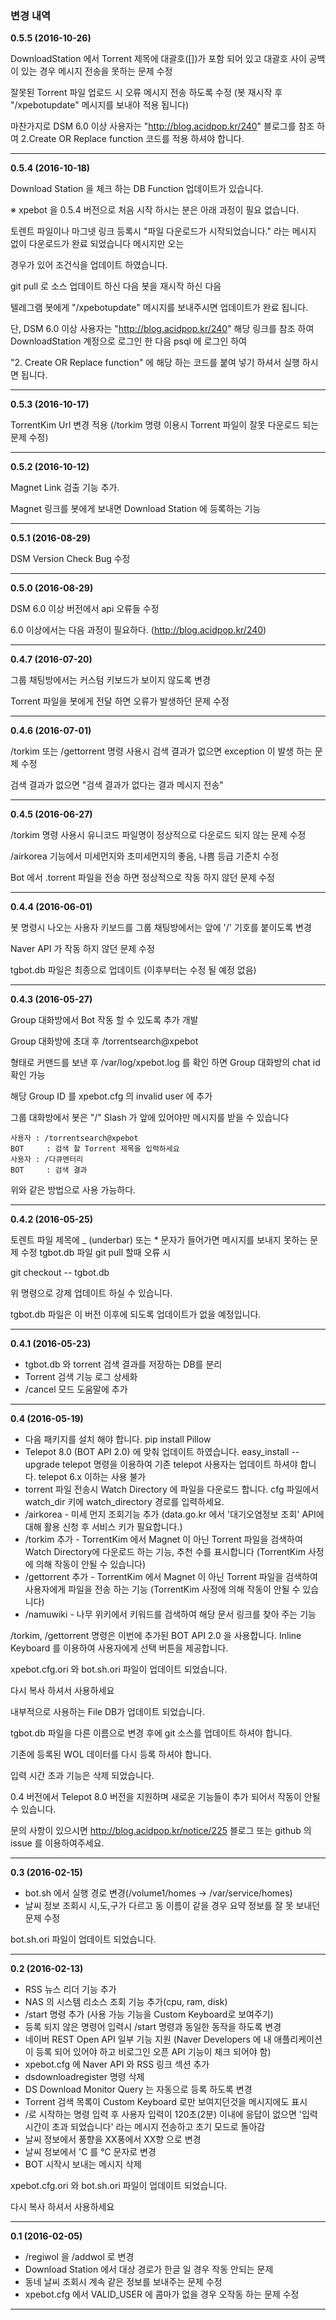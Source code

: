 ### 변경 내역

**0.5.5 (2016-10-26)**

DownloadStation 에서 Torrent 제목에 대괄호([])가 포함 되어 있고 대괄호 사이 공백이 있는 경우 메시지 전송을 못하는 문제 수정

잘못된 Torrent 파일 업로드 시 오류 메시지 전송 하도록 수정 (봇 재시작 후 "/xpebotupdate" 메시지를 보내야 적용 됩니다)

마찬가지로 DSM 6.0 이상 사용자는 "http://blog.acidpop.kr/240" 블로그를 참조 하여 2.Create OR Replace function 코드를 적용 하셔야 합니다.

------

**0.5.4 (2016-10-18)**

Download Station 을 체크 하는 DB Function 업데이트가 있습니다.

※ xpebot 을 0.5.4 버전으로 처음 시작 하시는 분은 아래 과정이 필요 없습니다.

토렌트 파일이나 마그넷 링크 등록시 "파일 다운로드가 시작되었습니다." 라는 메시지 없이 다운로드가 완료 되었습니다 메시지만 오는 

경우가 있어 조건식을 업데이트 하였습니다.

git pull 로 소스 업데이트 하신 다음 봇을 재시작 하신 다음

텔레그램 봇에게 "/xpebotupdate" 메시지를 보내주시면 업데이트가 완료 됩니다.


단, DSM 6.0 이상 사용자는 "http://blog.acidpop.kr/240" 해당 링크를 참조 하여 DownloadStation 계정으로 로그인 한 다음 psql 에 로그인 하여 

"2. Create OR Replace function" 에 해당 하는 코드를 붙여 넣기 하셔서 실행 하시면 됩니다.

------

**0.5.3 (2016-10-17)**

TorrentKim Url 변경 적용 (/torkim 명령 이용시 Torrent 파일이 잘못 다운로드 되는 문제 수정)

------

**0.5.2 (2016-10-12)**

Magnet Link 검출 기능 추가.

Magnet 링크를 봇에게 보내면 Download Station 에 등록하는 기능

------

**0.5.1 (2016-08-29)**

DSM Version Check Bug 수정

------

**0.5.0 (2016-08-29)**

DSM 6.0 이상 버전에서 api 오류들 수정

6.0 이상에서는 다음 과정이 필요하다. (<a href="http://blog.acidpop.kr/240" target="_blank">http://blog.acidpop.kr/240</a>)

------

**0.4.7 (2016-07-20)**

그룹 채팅방에서는 커스텀 키보드가 보이지 않도록 변경

Torrent 파일을 봇에게 전달 하면 오류가 발생하던 문제 수정

------

**0.4.6 (2016-07-01)**

/torkim 또는 /gettorrent 명령 사용시 검색 결과가 없으면 exception 이 발생 하는 문제 수정

검색 결과가 없으면 "검색 결과가 없다는 결과 메시지 전송"

------

**0.4.5 (2016-06-27)**

/torkim 명령 사용시 유니코드 파일명이 정상적으로 다운로드 되지 않는 문제 수정

/airkorea 기능에서 미세먼지와 초미세먼지의 좋음, 나쁨 등급 기준치 수정

Bot 에서 .torrent 파일을 전송 하면 정상적으로 작동 하지 않던 문제 수정

------

**0.4.4 (2016-06-01)**

봇 명령시 나오는 사용자 키보드를 그룹 채팅방에서는 앞에 '/' 기호를 붙이도록 변경

Naver API 가 작동 하지 않던 문제 수정

tgbot.db 파일은 최종으로 업데이트 (이후부터는 수정 될 예정 없음)

------

**0.4.3 (2016-05-27)**

Group 대화방에서 Bot 작동 할 수 있도록 추가 개발

Group 대화방에 초대 후 /torrentsearch@xpebot

형태로 커맨드를 보낸 후 /var/log/xpebot.log 를 확인 하면 Group 대화방의 chat id 확인 가능

해당 Group ID 를 xpebot.cfg 의 invalid user 에 추가

그룹 대화방에서 봇은 "/" Slash 가 앞에 있어야만 메시지를 받을 수 있습니다

```
사용자	: /torrentsearch@xpebot
BOT		: 검색 할 Torrent 제목을 입력하세요
사용자	: /다큐멘터리
BOT		: 검색 결과 
```

위와 같은 방법으로 사용 가능하다.

------

**0.4.2 (2016-05-25)**

토렌트 파일 제목에 _ (underbar) 또는 * 문자가 들어가면 메시지를 보내지 못하는 문제 수정
tgbot.db 파일 git pull 할때 오류 시 

git checkout -- tgbot.db

위 명령으로 강제 업데이트 하실 수 있습니다.

tgbot.db 파일은 이 버전 이후에 되도록 업데이트가 없을 예정입니다.

------

**0.4.1 (2016-05-23)**
- tgbot.db 와 torrent 검색 결과를 저장하는 DB를 분리
- Torrent 검색 기능 로그 상세화
- /cancel 모드 도움말에 추가

------

**0.4 (2016-05-19)**
- 다음 패키지를 설치 해야 합니다. pip install Pillow
- Telepot 8.0 (BOT API 2.0) 에 맞춰 업데이트 하였습니다.  easy_install --upgrade telepot 명령을 이용하여 기존 telepot 사용자는 업데이트 하셔야 합니다. telepot 6.x 이하는 사용 불가
- torrent 파일 전송시 Watch Directory 에 파일을 다운로드 합니다. cfg 파일에서 watch_dir 키에 watch_directory 경로를 입력하세요.
- /airkorea - 미세 먼지 조회기능 추가 (data.go.kr 에서 '대기오염정보 조회' API에 대해 활용 신청 후 서비스 키가 필요합니다.)
- /torkim 추가 - TorrentKim 에서 Magnet 이 아닌 Torrent 파일을 검색하여 Watch Directory에 다운로드 하는 기능, 추천 수를 표시합니다 (TorrentKim 사정에 의해 작동이 안될 수 있습니다)
- /gettorrent 추가 - TorrentKim 에서 Magnet 이 아닌 Torrent 파일을 검색하여 사용자에게 파일을 전송 하는 기능 (TorrentKim 사정에 의해 작동이 안될 수 있습니다)
- /namuwiki - 나무 위키에서 키워드를 검색하여 해당 문서 링크를 찾아 주는 기능

/torkim, /gettorrent 명령은 이번에 추가된 BOT API 2.0 을 사용합니다. Inline Keyboard 를 이용하여 사용자에게 선택 버튼을 제공합니다.

xpebot.cfg.ori 와 bot.sh.ori 파일이 업데이트 되었습니다.

다시 복사 하셔서 사용하세요

내부적으로 사용하는 File DB가 업데이트 되었습니다.

tgbot.db 파일을 다른 이름으로 변경 후에 git 소스를 업데이트 하셔야 합니다.

기존에 등록된 WOL 데이터를 다시 등록 하셔야 합니다.

입력 시간 초과 기능은 삭제 되었습니다.

0.4 버전에서 Telepot 8.0 버전을 지원하며 새로운 기능들이 추가 되어서 작동이 안될 수 있습니다.

문의 사항이 있으시면 http://blog.acidpop.kr/notice/225 블로그 또는 github 의 issue 를 이용하여주세요.


------

**0.3 (2016-02-15)**
- bot.sh 에서 실행 경로 변경(/volume1/homes -> /var/service/homes)
- 날씨 정보 조회시 시,도,구가 다르고 동 이름이 같을 경우 요약 정보를 잘 못 보내던 문제 수정

bot.sh.ori 파일이 업데이트 되었습니다.

------

**0.2 (2016-02-13)**
- RSS 뉴스 리더 기능 추가
- NAS 의 시스템 리소스 조회 기능 추가(cpu, ram, disk)
- /start 명령 추가 (사용 가능 기능을 Custom Keyboard로 보여주기)
- 등록 되지 않은 명령어 입력시 /start 명령과 동일한 동작을 하도록 변경
- 네이버 REST Open API 일부 기능 지원 (Naver Developers 에 내 애플리케이션이 등록 되어 있어야 하고 비로그인 오픈 API 기능이 체크 되어야 함)
- xpebot.cfg 에 Naver API 와 RSS 링크 섹션 추가
- dsdownloadregister 명령 삭제
- DS Download Monitor Query 는 자동으로 등록 하도록 변경
- Torrent 검색 목록이 Custom Keyboard 로만 보여지던것을 메시지에도 표시
- /로 시작하는 명령 입력 후 사용자 입력이 120초(2분) 이내에 응답이 없으면 '입력 시간이 초과 되었습니다' 라는 메시지 전송하고 초기 모드로 돌아감
- 날씨 정보에서 풍향을 XX풍에서 XX향 으로 변경
- 날씨 정보에서 'C 를 ℃ 문자로 변경
- BOT 시작시 보내는 메시지 삭제

xpebot.cfg.ori 와 bot.sh.ori 파일이 업데이트 되었습니다.

다시 복사 하셔서 사용하세요

------

**0.1 (2016-02-05)**

- /regiwol 을 /addwol 로 변경
- Download Station 에서 대상 경로가 한글 일 경우 작동 안되는 문제  
- 동네 날씨 조회시 계속 같은 정보를 보내주는 문제 수정
- xpebot.cfg 에서 VALID_USER 에 콤마가 없을 경우 오작동 하는 문제 수정
 
 
 ------